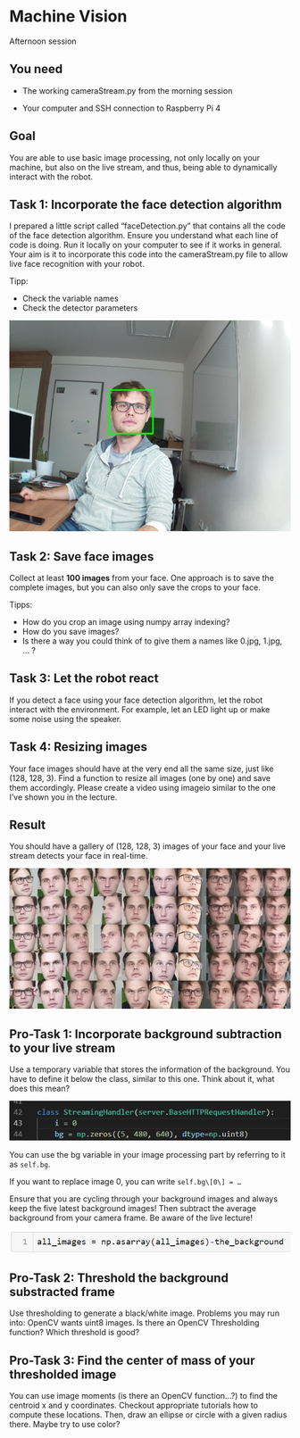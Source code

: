 Machine Vision
==============

Afternoon session

You need
--------

-   The working cameraStream.py from the morning session

-   Your computer and SSH connection to Raspberry Pi 4

Goal
----

You are able to use basic image processing, not only locally on your
machine, but also on the live stream, and thus, being able to
dynamically interact with the robot.


Task 1: Incorporate the face detection algorithm
------------------------------------------------

I prepared a little script called “faceDetection.py” that contains all
the code of the face detection algorithm. Ensure you understand what
each line of code is doing. Run it locally on your computer to see if it
works in general. Your aim is it to incorporate this code into the
cameraStream.py file to allow live face recognition with your robot.

Tipp: 
- Check the variable names
- Check the detector parameters

![](./media/image9.jpeg)

Task 2: Save face images
------------------------

Collect at least **100 images** from your face. One approach is to save the
complete images, but you can also only save the crops to your face.

Tipps: 
- How do you crop an image using numpy array indexing?
- How do you save images?
- Is there a way you could think of to give them a names like 0.jpg,
1.jpg, … ?

Task 3: Let the robot react
---------------------------

If you detect a face using your face detection algorithm, let the robot
interact with the environment. For example, let an LED light up or make
some noise using the speaker.

Task 4: Resizing images
-----------------------

Your face images should have at the very end all the same size, just
like (128, 128, 3). Find a function to resize all images (one by one)
and save them accordingly. Please create a video using imageio similar
to the one I’ve shown you in the lecture.

Result
------

You should have a gallery of (128, 128, 3) images of your face and your
live stream detects your face in real-time.

![](./media/image10.jpeg)

Pro-Task 1: Incorporate background subtraction to your live stream
------------------------------------------------------------------

Use a temporary variable that stores the information of the background.
You have to define it below the class, similar to this one. Think about
it, what does this mean?

![](./media/image11.png)

You can use the bg variable in your image processing part by referring
to it as `self.bg`.

If you want to replace image 0, you can write `self.bg\[0\] = …`

Ensure that you are cycling through your background images and always
keep the five latest background images! Then subtract the average
background from your camera frame. Be aware of the live lecture!

![](./media/image12.png)

Pro-Task 2: Threshold the background substracted frame
------------------------------------------------------

Use thresholding to generate a black/white image. Problems you may run
into: OpenCV wants uint8 images. Is there an OpenCV Thresholding
function? Which threshold is good?

Pro-Task 3: Find the center of mass of your thresholded image
-------------------------------------------------------------

You can use image moments (is there an OpenCV function…?) to find the
centroid x and y coordinates. Checkout appropriate tutorials how to
compute these locations. Then, draw an ellipse or circle with a given
radius there. Maybe try to use color?
